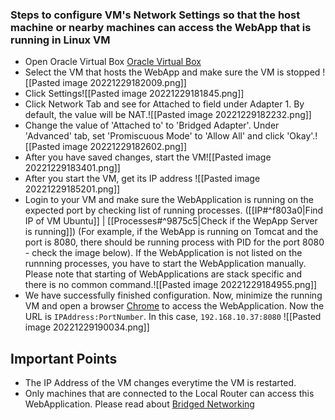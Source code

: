 ### Steps to configure VM's Network Settings so that the host machine or nearby machines can access the WebApp that is running in Linux VM
- Open Oracle Virtual Box  [Oracle Virtual Box](file:///C:/Program%20Files/Oracle/VirtualBox/VirtualBox.exe)
- Select the VM that hosts the WebApp and make sure the VM is stopped ![[Pasted image 20221229182009.png]]
- Click Settings![[Pasted image 20221229181845.png]]
- Click Network Tab and see for Attached to field under Adapter 1. By default, the value will be NAT.![[Pasted image 20221229182232.png]]
- Change the value of 'Attached to' to 'Bridged Adapter'. Under 'Advanced' tab, set 'Promiscuous Mode' to 'Allow All' and click 'Okay'.![[Pasted image 20221229182602.png]]
- After you have saved changes, start the VM![[Pasted image 20221229183401.png]]
- After you start the VM, get its IP address ![[Pasted image 20221229185201.png]]
- Login to your VM and make sure the WebApplication is running on the expected port by checking list of running processes. ([[IP#^f803a0|Find IP of VM Ubuntu]]  | [[Processes#^9875c5|Check if the WepApp Server is running]]) (For example, if the WebApp is running on Tomcat and the port is 8080, there should be running process with PID for the port 8080 - check the image below). If the WebApplication is not listed on the runnning processes, you have to start the WebApplication manually. Please note that starting of WebApplications are stack specific and there is no common command.![[Pasted image 20221229184955.png]]
- We have successfully finished configuration. Now, minimize the running VM and open a browser [Chrome](file:///C:\Program%20Files\Google\Chrome\Application\chrome.exe) to access the WebApplication. Now the URL is `IPAddress:PortNumber`. In this case, `192.168.10.37:8080`  ![[Pasted image 20221229190034.png]]
## Important Points
- The IP Address of the VM changes everytime the VM is restarted. 
- Only machines that are connected to the Local Router can access this WebApplication.
Please read about [Bridged Networking](https://docs.oracle.com/en/virtualization/virtualbox/6.0/user/network_bridged.html)
